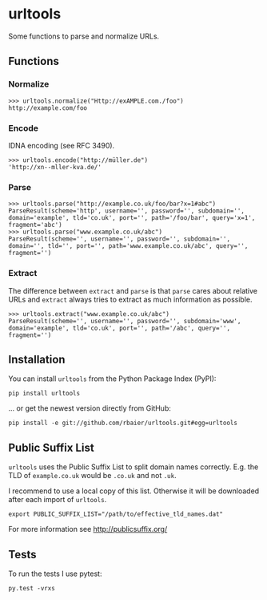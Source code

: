 urltools
========

Some functions to parse and normalize URLs.


## Functions

### Normalize

    >>> urltools.normalize("Http://exAMPLE.com./foo")
    http://example.com/foo


### Encode

IDNA encoding (see RFC 3490).

    >>> urltools.encode("http://müller.de")
    'http://xn--mller-kva.de/'


### Parse

    >>> urltools.parse("http://example.co.uk/foo/bar?x=1#abc")
    ParseResult(scheme='http', username='', password='', subdomain='', domain='example', tld='co.uk', port='', path='/foo/bar', query='x=1', fragment='abc')
    >>> urltools.parse("www.example.co.uk/abc")
    ParseResult(scheme='', username='', password='', subdomain='', domain='', tld='', port='', path='www.example.co.uk/abc', query='', fragment='')

### Extract

The difference between `extract` and `parse` is that `parse` cares about relative
URLs and `extract` always tries to extract as much information as possible.

    >>> urltools.extract("www.example.co.uk/abc")
    ParseResult(scheme='', username='', password='', subdomain='www', domain='example', tld='co.uk', port='', path='/abc', query='', fragment='')


## Installation

You can install `urltools` from the Python Package Index (PyPI):

    pip install urltools

... or get the newest version directly from GitHub:

    pip install -e git://github.com/rbaier/urltools.git#egg=urltools


## Public Suffix List

`urltools` uses the Public Suffix List to split domain names correctly. E.g. the
TLD of `example.co.uk` would be `.co.uk` and not `.uk`.

I recommend to use a local copy of this list. Otherwise it will be downloaded
after each import of `urltools`.

    export PUBLIC_SUFFIX_LIST="/path/to/effective_tld_names.dat"

For more information see http://publicsuffix.org/


## Tests

To run the tests I use pytest:

    py.test -vrxs
